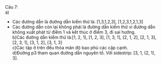 Câu 7:  
a)
- Các đường dẫn là đường dẫn kiểm thử là: [1,3,1,2,3], [1,2,3,1,2,1,3]
- Các đường dẫn còn lại không phải là đường dẫn kiểm thử vì đường dẫn không xuất phát từ điểm 1 và kết thúc ở điểm 3, đi sai hướng.  
b)Các đường dẫn kiểm thử là:[1, 2, 1], [1, 2, 3], [1, 3, 1], [2, 1, 2], [2, 1, 3], [2, 3, 1], [3, 1, 2], [3, 1, 3]  
c)Các tập ở trên đều thỏa mãn độ bao phủ các cặp cạnh.  
d)Đường p3 tham quan đường dẫn nguyên tố. Với sidestrip: [3, 1, (2, 1), 3].
